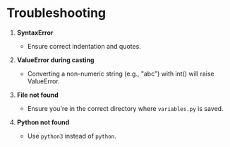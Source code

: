# Troubleshooting

1. **SyntaxError**
   - Ensure correct indentation and quotes.

2. **ValueError during casting**
   - Converting a non-numeric string (e.g., "abc") with int() will raise ValueError.

3. **File not found**
   - Ensure you're in the correct directory where `variables.py` is saved.

4. **Python not found**
   - Use `python3` instead of `python`.
